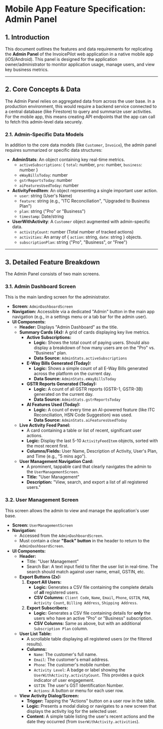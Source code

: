 
# Mobile App Feature Specification: Admin Panel

## 1. Introduction

This document outlines the features and data requirements for replicating the **Admin Panel** of the InvoicePilot web application in a native mobile app (iOS/Android). This panel is designed for the application owner/administrator to monitor application usage, manage users, and view key business metrics.

---

## 2. Core Concepts & Data

The Admin Panel relies on aggregated data from across the user base. In a production environment, this would require a backend service connected to a central database (like Firestore) to query and summarize user activities. For the mobile app, this means creating API endpoints that the app can call to fetch this admin-level data securely.

### 2.1. Admin-Specific Data Models

In addition to the core data models (like `Customer`, `Invoice`), the admin panel requires summarized or specific data structures:

-   **AdminStats**: An object containing key real-time metrics.
    -   `activeSubscriptions`: { `total`: number, `pro`: number, `business`: number }
    -   `eWayBillsToday`: number
    -   `gstrReportsToday`: number
    -   `aiFeaturesUsedToday`: number
-   **ActivityFeedItem**: An object representing a single important user action.
    -   `user`: string (User's Name)
    -   `feature`: string (e.g., "ITC Reconciliation", "Upgraded to Business Plan")
    -   `plan`: string ("Pro" or "Business")
    -   `timestamp`: Date/string
-   **UserWithActivity**: A `Customer` object augmented with admin-specific data.
    -   `activityCount`: number (Total number of tracked actions)
    -   `activities`: An array of { `action`: string, `date`: string } objects.
    -   `subscriptionPlan`: string ("Pro", "Business", or "Free")

---

## 3. Detailed Feature Breakdown

The Admin Panel consists of two main screens.

### 3.1. Admin Dashboard Screen

This is the main landing screen for the administrator.

-   **Screen:** `AdminDashboardScreen`
-   **Navigation:** Accessible via a dedicated "Admin" button in the main app navigation (e.g., in a settings menu or a tab bar for the admin user).
-   **UI Components:**
    -   **Header:** Displays "Admin Dashboard" as the title.
    -   **Summary Cards (4x):** A grid of cards displaying key live metrics.
        -   **Active Subscriptions:**
            -   **Logic:** Shows the total count of paying users. Should also display a breakdown of how many users are on the "Pro" vs. "Business" plan.
            -   **Data Source:** `AdminStats.activeSubscriptions`
        -   **E-Way Bills Generated (Today):**
            -   **Logic:** Shows a simple count of all E-Way Bills generated across the platform on the current day.
            -   **Data Source:** `AdminStats.eWayBillsToday`
        -   **GSTR Reports Generated (Today):**
            -   **Logic:** A count of all GSTR reports (GSTR-1, GSTR-3B) generated on the current day.
            -   **Data Source:** `AdminStats.gstrReportsToday`
        -   **AI Features Used (Today):**
            -   **Logic:** A count of every time an AI-powered feature (like ITC Reconciliation, HSN Code Suggestion) was used.
            -   **Data Source:** `AdminStats.aiFeaturesUsedToday`
    -   **Live Activity Feed Panel:**
        -   A card containing a table or list of recent, significant user actions.
        -   **Logic:** Display the last 5-10 `ActivityFeedItem` objects, sorted with the most recent first.
        -   **Columns/Fields:** User Name, Description of Activity, User's Plan, and Time (e.g., "5 mins ago").
    -   **User Management Navigation Card:**
        -   A prominent, tappable card that clearly navigates the admin to the `UserManagementScreen`.
        -   **Title:** "User Management"
        -   **Description:** "View, search, and export a list of all registered users."

### 3.2. User Management Screen

This screen allows the admin to view and manage the application's user base.

-   **Screen:** `UserManagementScreen`
-   **Navigation:**
    -   Accessed from the `AdminDashboardScreen`.
    -   Must contain a clear **"Back" button** in the header to return to the `AdminDashboardScreen`.
-   **UI Components:**
    -   **Header:**
        -   Title: "User Management"
        -   Search Bar: A text input field to filter the user list in real-time. The search should match against user name, email, GSTIN, etc.
    -   **Export Buttons (2x):**
        1.  **Export All Users:**
            -   **Logic:** Generates a CSV file containing the complete details of **all** registered users.
            -   **CSV Columns:** `Client Code`, `Name`, `Email`, `Phone`, `GSTIN`, `PAN`, `Activity Count`, `Billing Address`, `Shipping Address`.
        2.  **Export Subscribers:**
            -   **Logic:** Generates a CSV file containing details for **only** the users who have an active "Pro" or "Business" subscription.
            -   **CSV Columns:** Same as above, but with an additional `Subscription Plan` column.
    -   **User List Table:**
        -   A scrollable table displaying all registered users (or the filtered results).
        -   **Columns:**
            -   `Name`: The customer's full name.
            -   `Email`: The customer's email address.
            -   `Phone`: The customer's mobile number.
            -   `Activity Level`: A badge or label showing the `UserWithActivity.activityCount`. This provides a quick indicator of user engagement.
            -   `GSTIN`: The user's GST Identification Number.
            -   `Actions`: A button or menu for each user row.
    -   **View Activity Dialog/Screen:**
        -   **Trigger:** Tapping the "Actions" button on a user row in the table.
        -   **Logic:** Presents a modal dialog or navigates to a new screen that displays the activity log for the selected user.
        -   **Content:** A simple table listing the user's recent actions and the date they occurred (from `UserWithActivity.activities`).
